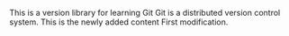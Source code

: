 This is a version library for learning Git
Git is a distributed version control system.
This is the newly added content
First modification.

